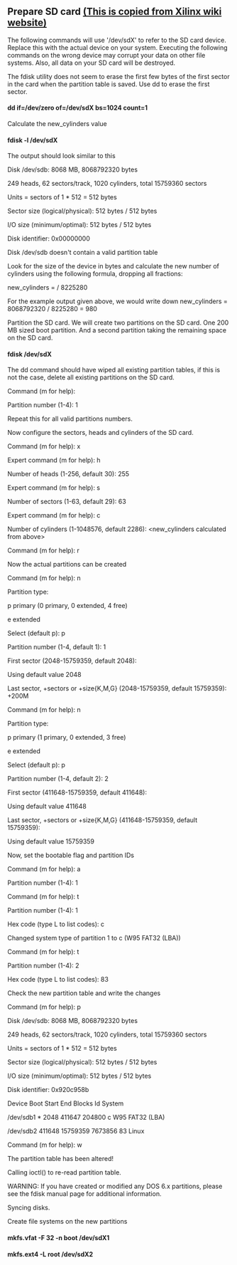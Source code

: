 ## Prepare SD card [(This is copied from Xilinx wiki website)](https://xilinx-wiki.atlassian.net/wiki/spaces/A/pages/18841655/Prepare+Boot+Medium)

The following commands will use '/dev/sdX' to refer to the SD card device. Replace this with the actual device on your system. Executing the following commands on the wrong device may corrupt your data on other file systems. Also, all data on your SD card will be destroyed.

The fdisk utility does not seem to erase the first few bytes of the first sector in the card when the partition table is saved. Use dd to erase the first sector.

#### dd if=/dev/zero of=/dev/sdX bs=1024 count=1

Calculate the new_cylinders value

#### fdisk -l /dev/sdX

The output should look similar to this

Disk /dev/sdb: 8068 MB, 8068792320 bytes

249 heads, 62 sectors/track, 1020 cylinders, total 15759360 sectors

Units = sectors of 1 * 512 = 512 bytes

Sector size (logical/physical): 512 bytes / 512 bytes

I/O size (minimum/optimal): 512 bytes / 512 bytes

Disk identifier: 0x00000000




  
Disk /dev/sdb doesn't contain a valid partition table

Look for the size of the device in bytes and calculate the new number of cylinders using the following formula, dropping all fractions:

new_cylinders = <size> / 8225280
  
For the example output given above, we would write down new_cylinders = 8068792320 / 8225280 = 980

Partition the SD card. We will create two partitions on the SD card. One 200 MB sized boot partition. And a second partition taking the remaining space on the SD card.






#### fdisk /dev/sdX

The dd command should have wiped all existing partition tables, if this is not the case, delete all existing partitions on the SD card.



Command (m for help):

Partition number (1-4): 1



Repeat this for all valid partitions numbers.

Now configure the sectors, heads and cylinders of the SD card.



Command (m for help): x

Expert command (m for help): h

Number of heads (1-256, default 30): 255

Expert command (m for help): s

Number of sectors (1-63, default 29): 63

Expert command (m for help): c

Number of cylinders (1-1048576, default 2286): <new_cylinders calculated from above>

Command (m for help): r



Now the actual partitions can be created



Command (m for help): n

Partition type:

 p primary (0 primary, 0 extended, 4 free)
 
 e extended
 
Select (default p): p

Partition number (1-4, default 1): 1

First sector (2048-15759359, default 2048):

Using default value 2048

Last sector, +sectors or +size{K,M,G} (2048-15759359, default 15759359): +200M
  
Command (m for help): n

Partition type:

 p primary (1 primary, 0 extended, 3 free)
 
 e extended
 
Select (default p): p

Partition number (1-4, default 2): 2

First sector (411648-15759359, default 411648):

Using default value 411648

Last sector, +sectors or +size{K,M,G} (411648-15759359, default 15759359):

Using default value 15759359



Now, set the bootable flag and partition IDs



Command (m for help): a

Partition number (1-4): 1
  
Command (m for help): t

Partition number (1-4): 1

Hex code (type L to list codes): c

Changed system type of partition 1 to c (W95 FAT32 (LBA))
  
Command (m for help): t

Partition number (1-4): 2

Hex code (type L to list codes): 83



Check the new partition table and write the changes



Command (m for help): p
  
Disk /dev/sdb: 8068 MB, 8068792320 bytes

249 heads, 62 sectors/track, 1020 cylinders, total 15759360 sectors

Units = sectors of 1 * 512 = 512 bytes

Sector size (logical/physical): 512 bytes / 512 bytes

I/O size (minimum/optimal): 512 bytes / 512 bytes

Disk identifier: 0x920c958b

Device Boot Start End Blocks Id System
 
/dev/sdb1 * 2048 411647 204800 c W95 FAT32 (LBA)

/dev/sdb2 411648 15759359 7673856 83 Linux
  
Command (m for help): w

The partition table has been altered!
  
Calling ioctl() to re-read partition table.
  
WARNING: If you have created or modified any DOS 6.x partitions, please see the fdisk manual page for additional
information.

Syncing disks.



Create file systems on the new partitions



#### mkfs.vfat -F 32 -n boot /dev/sdX1

#### mkfs.ext4 -L root /dev/sdX2
